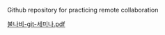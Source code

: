 Github repository for practicing remote collaboration  

[불나비-git-세미나.pdf](https://github.com/Bulnabi-SNU/github-seminar/files/14518386/-git-.-0206.pdf)
